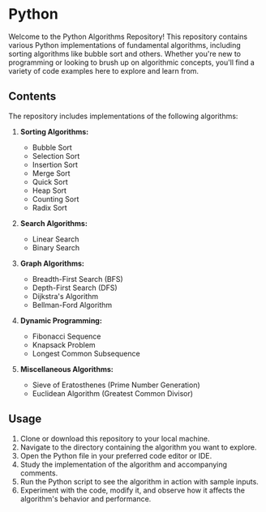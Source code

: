 # Python

Welcome to the Python Algorithms Repository! This repository contains various Python implementations of fundamental algorithms, including sorting algorithms like bubble sort and others. Whether you're new to programming or looking to brush up on algorithmic concepts, you'll find a variety of code examples here to explore and learn from.

## Contents

The repository includes implementations of the following algorithms:

1. **Sorting Algorithms:**
   - Bubble Sort
   - Selection Sort
   - Insertion Sort
   - Merge Sort
   - Quick Sort
   - Heap Sort
   - Counting Sort
   - Radix Sort

2. **Search Algorithms:**
   - Linear Search
   - Binary Search

3. **Graph Algorithms:**
   - Breadth-First Search (BFS)
   - Depth-First Search (DFS)
   - Dijkstra's Algorithm
   - Bellman-Ford Algorithm

4. **Dynamic Programming:**
   - Fibonacci Sequence
   - Knapsack Problem
   - Longest Common Subsequence

5. **Miscellaneous Algorithms:**
   - Sieve of Eratosthenes (Prime Number Generation)
   - Euclidean Algorithm (Greatest Common Divisor)

## Usage

1. Clone or download this repository to your local machine.
2. Navigate to the directory containing the algorithm you want to explore.
3. Open the Python file in your preferred code editor or IDE.
4. Study the implementation of the algorithm and accompanying comments.
5. Run the Python script to see the algorithm in action with sample inputs.
6. Experiment with the code, modify it, and observe how it affects the algorithm's behavior and performance.
